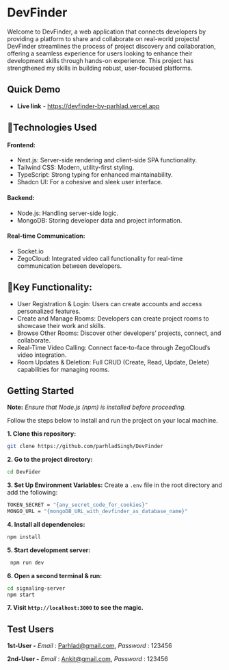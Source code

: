 # DevFinder
Welcome to DevFinder, a web application that connects developers by providing a platform to share and collaborate on real-world projects! DevFinder streamlines the process of project discovery and collaboration, offering a seamless experience for users looking to enhance their development skills through hands-on experience. This project has strengthened my skills in building robust, user-focused platforms.

## Quick Demo

- **Live link** - https://devfinder-by-parhlad.vercel.app


## 🚀Technologies Used
#### Frontend:
- Next.js: Server-side rendering and client-side SPA functionality.
- Tailwind CSS: Modern, utility-first styling.
- TypeScript: Strong typing for enhanced maintainability.
- Shadcn UI: For a cohesive and sleek user interface.

#### Backend:
- Node.js: Handling server-side logic.
- MongoDB: Storing developer data and project information.

#### Real-time Communication:
- Socket.io 
- ZegoCloud: Integrated video call functionality for real-time communication between developers.

## 🔑Key Functionality:
- User Registration & Login: Users can create accounts and access personalized features.
- Create and Manage Rooms: Developers can create project rooms to showcase their work and skills.
- Browse Other Rooms: Discover other developers’ projects, connect, and collaborate.
- Real-Time Video Calling: Connect face-to-face through ZegoCloud’s video integration.
- Room Updates & Deletion: Full CRUD (Create, Read, Update, Delete) capabilities for managing rooms.

## Getting Started 

**Note:** *Ensure that Node.js (npm) is installed before proceeding.*

Follow the steps below to install and run the project on your local machine.

**1. Clone this repository:**
  ```bash
  git clone https://github.com/parhladSingh/DevFinder
  ```
  **2. Go to the project directory:**
  ```bash
  cd DevFider
  ```
  **3. Set Up Environment Variables:**
  Create a `.env` file in the root directory and add the following:
  ```bash
  TOKEN_SECRET = "{any_secret_code_for_cookies}"
  MONGO_URL = "{mongoDB_URL_with_devfinder_as_database_name}"
  ```
  **4. Install all dependencies:**
  ```bash
  npm install
  ```
  **5. Start development server:**
  ```bash
   npm run dev
  ```
  **6. Open a second terminal & run:**
  ```bash
  cd signaling-server
  npm start
  ```
  **7. Visit `http://localhost:3000` to see the magic.**

  ## Test Users

  **1st-User -**  *Email* : Parhlad@gmail.com, *Password* : 123456  

**2nd-User -**  *Email* : Ankit@gmail.com, *Password* : 123456
